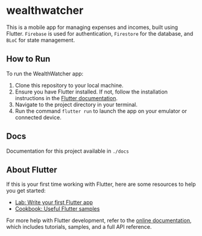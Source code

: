 # wealthwatcher

This is a mobile app for managing expenses and incomes, built using Flutter. `Firebase` is used for authentication, `Firestore` for the database, and `BLoC` for state management.

## How to Run

To run the WealthWatcher app:

1. Clone this repository to your local machine.
2. Ensure you have Flutter installed. If not, follow the installation instructions in the [Flutter documentation](https://flutter.dev/docs/get-started/install).
3. Navigate to the project directory in your terminal.
4. Run the command `flutter run` to launch the app on your emulator or connected device.

## Docs 
Documentation for this project available in `./docs`

## About Flutter

If this is your first time working with Flutter, here are some resources to help you get started:

- [Lab: Write your first Flutter app](https://flutter.dev/docs/get-started/codelab)
- [Cookbook: Useful Flutter samples](https://flutter.dev/docs/cookbook)

For more help with Flutter development, refer to the [online documentation](https://flutter.dev/docs/), which includes tutorials, samples, and a full API reference.
